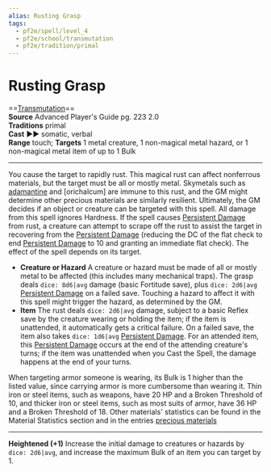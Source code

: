 ```yaml
---
alias: Rusting Grasp
tags:
  - pf2e/spell/level_4
  - pf2e/school/transmutation
  - pf2e/tradition/primal
---
```


# Rusting Grasp

==[Transmutation](Transmutation.md)==  
__Source__ Advanced Player's Guide pg. 223 2.0  
**Traditions** primal  
**Cast** ►► somatic, verbal  
**Range** touch; **Targets** 1 metal creature, 1 non-magical metal hazard, or 1 non-magical metal item of up to 1 Bulk

---

You cause the target to rapidly rust. This magical rust can affect nonferrous materials, but the target must be all or mostly metal. Skymetals such as [adamantine](adamantine) and [orichalcum] are immune to this rust, and the GM might determine other precious materials are similarly resilient. Ultimately, the GM decides if an object or creature can be targeted with this spell. All damage from this spell ignores Hardness. If the spell causes [Persistent Damage](Persistent%20Damage.md) from rust, a creature can attempt to scrape off the rust to assist the target in recovering from the [Persistent Damage](Persistent%20Damage.md) (reducing the DC of the flat check to end [Persistent Damage](Persistent%20Damage.md) to 10 and granting an immediate flat check). The effect of the spell depends on its target.

- **Creature or Hazard** A creature or hazard must be made of all or mostly metal to be affected (this includes many mechanical traps). The grasp deals `dice: 8d6|avg` damage (basic Fortitude save), plus `dice: 2d6|avg` [Persistent Damage](Persistent%20Damage.md) on a failed save. Touching a hazard to affect it with this spell might trigger the hazard, as determined by the GM.
- **Item** The rust deals `dice: 2d6|avg` damage, subject to a basic Reflex save by the creature wearing or holding the item; if the item is unattended, it automatically gets a critical failure. On a failed save, the item also takes `dice: 1d6|avg` [Persistent Damage](Persistent%20Damage.md). For an attended item, this [Persistent Damage](Persistent%20Damage.md) occurs at the end of the attending creature's turns; if the item was unattended when you Cast the Spell, the damage happens at the end of your turns.

When targeting armor someone is wearing, its Bulk is 1 higher than the listed value, since carrying armor is more cumbersome than wearing it. Thin iron or steel items, such as weapons, have 20 HP and a Broken Threshold of 10, and thicker iron or steel items, such as most suits of armor, have 36 HP and a Broken Threshold of 18. Other materials' statistics can be found in the Material Statistics section and in the entries [precious materials](Materials.md#Precious%20Materials)

<hr>

**Heightened (+1)** Increase the initial damage to creatures or hazards by `dice: 2d6|avg`, and increase the maximum Bulk of an item you can target by 1.
